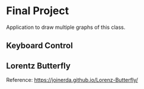 # Final Project

Application to draw multiple graphs of this class.

## Keyboard Control

## Lorentz Butterfly

Reference: <https://joinerda.github.io/Lorenz-Butterfly/>

